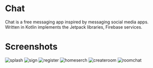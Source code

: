 # Chat
Chat is a free messaging app inspired by messaging social media apps.
Written in Kotlin implements the Jetpack libraries, Firebase services.
# Screenshots
![splash](https://user-images.githubusercontent.com/86564639/161866558-b8f27e20-5d3a-427c-bd33-a335b237e65c.png)
![sign](https://user-images.githubusercontent.com/86564639/161866566-a7377707-f184-4339-bc42-4d383e0b5070.png)
![register](https://user-images.githubusercontent.com/86564639/161866572-2b80d1f0-36f1-4b07-9c60-8ad328a1f2b7.png)
![homeserch](https://user-images.githubusercontent.com/86564639/161866584-b3894ffc-179a-4a16-adae-15efb31c0861.png)
![createroom](https://user-images.githubusercontent.com/86564639/161866592-7f601a9e-98ee-4fad-9bff-214e06fdbb9b.png)
![roomchat](https://user-images.githubusercontent.com/86564639/161866601-911bccfd-9c48-4467-bcc3-866321ff4d34.png)
